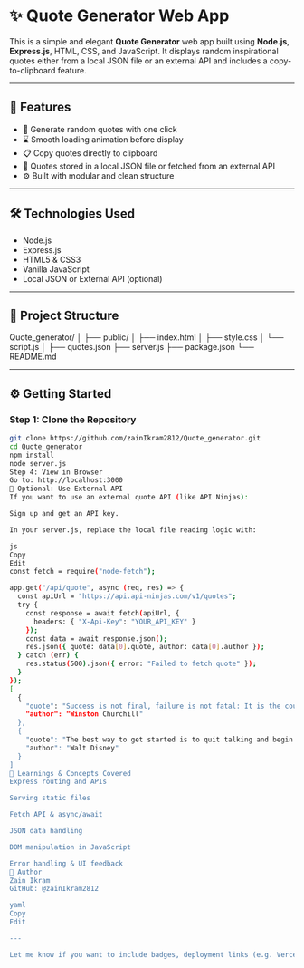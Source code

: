 # ✨ Quote Generator Web App

This is a simple and elegant **Quote Generator** web app built using **Node.js**, **Express.js**, HTML, CSS, and JavaScript. It displays random inspirational quotes either from a local JSON file or an external API and includes a copy-to-clipboard feature.

---

## 🚀 Features

- 🎲 Generate random quotes with one click  
- ⌛ Smooth loading animation before display  
- 📋 Copy quotes directly to clipboard  
- 🧠 Quotes stored in a local JSON file or fetched from an external API  
- ⚙️ Built with modular and clean structure

---

## 🛠️ Technologies Used

- Node.js  
- Express.js  
- HTML5 & CSS3  
- Vanilla JavaScript  
- Local JSON or External API (optional)

---

## 📁 Project Structure

Quote_generator/
│
├── public/
│ ├── index.html
│ ├── style.css
│ └── script.js
│
├── quotes.json
├── server.js
├── package.json
└── README.md

---

## ⚙️ Getting Started

### Step 1: Clone the Repository

```bash
git clone https://github.com/zainIkram2812/Quote_generator.git
cd Quote_generator
npm install
node server.js
Step 4: View in Browser
Go to: http://localhost:3000
🔄 Optional: Use External API
If you want to use an external quote API (like API Ninjas):

Sign up and get an API key.

In your server.js, replace the local file reading logic with:

js
Copy
Edit
const fetch = require("node-fetch");

app.get("/api/quote", async (req, res) => {
  const apiUrl = "https://api.api-ninjas.com/v1/quotes";
  try {
    const response = await fetch(apiUrl, {
      headers: { "X-Api-Key": "YOUR_API_KEY" }
    });
    const data = await response.json();
    res.json({ quote: data[0].quote, author: data[0].author });
  } catch (err) {
    res.status(500).json({ error: "Failed to fetch quote" });
  }
});
[
  {
    "quote": "Success is not final, failure is not fatal: It is the courage to continue that counts.",
    "author": "Winston Churchill"
  },
  {
    "quote": "The best way to get started is to quit talking and begin doing.",
    "author": "Walt Disney"
  }
]
🧠 Learnings & Concepts Covered
Express routing and APIs

Serving static files

Fetch API & async/await

JSON data handling

DOM manipulation in JavaScript

Error handling & UI feedback
🙌 Author
Zain Ikram
GitHub: @zainIkram2812

yaml
Copy
Edit

---

Let me know if you want to include badges, deployment links (e.g. Vercel or Netlify), or a sample screenshot.
